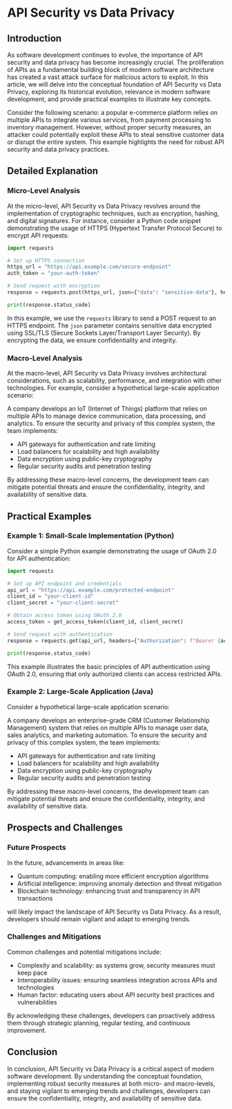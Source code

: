 # API Security vs Data Privacy
## Introduction
As software development continues to evolve, the importance of API security and data privacy has become increasingly crucial. The proliferation of APIs as a fundamental building block of modern software architecture has created a vast attack surface for malicious actors to exploit. In this article, we will delve into the conceptual foundation of API Security vs Data Privacy, exploring its historical evolution, relevance in modern software development, and provide practical examples to illustrate key concepts.

Consider the following scenario: a popular e-commerce platform relies on multiple APIs to integrate various services, from payment processing to inventory management. However, without proper security measures, an attacker could potentially exploit these APIs to steal sensitive customer data or disrupt the entire system. This example highlights the need for robust API security and data privacy practices.

## Detailed Explanation
### Micro-Level Analysis

At the micro-level, API Security vs Data Privacy revolves around the implementation of cryptographic techniques, such as encryption, hashing, and digital signatures. For instance, consider a Python code snippet demonstrating the usage of HTTPS (Hypertext Transfer Protocol Secure) to encrypt API requests:
```python
import requests

# Set up HTTPS connection
https_url = "https://api.example.com/secure-endpoint"
auth_token = "your-auth-token"

# Send request with encryption
response = requests.post(https_url, json={"data": "sensitive-data"}, headers={"Authorization": auth_token})

print(response.status_code)
```
In this example, we use the `requests` library to send a POST request to an HTTPS endpoint. The `json` parameter contains sensitive data encrypted using SSL/TLS (Secure Sockets Layer/Transport Layer Security). By encrypting the data, we ensure confidentiality and integrity.

### Macro-Level Analysis

At the macro-level, API Security vs Data Privacy involves architectural considerations, such as scalability, performance, and integration with other technologies. For example, consider a hypothetical large-scale application scenario:

A company develops an IoT (Internet of Things) platform that relies on multiple APIs to manage device communication, data processing, and analytics. To ensure the security and privacy of this complex system, the team implements:

* API gateways for authentication and rate limiting
* Load balancers for scalability and high availability
* Data encryption using public-key cryptography
* Regular security audits and penetration testing

By addressing these macro-level concerns, the development team can mitigate potential threats and ensure the confidentiality, integrity, and availability of sensitive data.

## Practical Examples
### Example 1: Small-Scale Implementation (Python)

Consider a simple Python example demonstrating the usage of OAuth 2.0 for API authentication:
```python
import requests

# Set up API endpoint and credentials
api_url = "https://api.example.com/protected-endpoint"
client_id = "your-client-id"
client_secret = "your-client-secret"

# Obtain access token using OAuth 2.0
access_token = get_access_token(client_id, client_secret)

# Send request with authentication
response = requests.get(api_url, headers={"Authorization": f"Bearer {access_token}"})

print(response.status_code)
```
This example illustrates the basic principles of API authentication using OAuth 2.0, ensuring that only authorized clients can access restricted APIs.

### Example 2: Large-Scale Application (Java)

Consider a hypothetical large-scale application scenario:

A company develops an enterprise-grade CRM (Customer Relationship Management) system that relies on multiple APIs to manage user data, sales analytics, and marketing automation. To ensure the security and privacy of this complex system, the team implements:

* API gateways for authentication and rate limiting
* Load balancers for scalability and high availability
* Data encryption using public-key cryptography
* Regular security audits and penetration testing

By addressing these macro-level concerns, the development team can mitigate potential threats and ensure the confidentiality, integrity, and availability of sensitive data.

## Prospects and Challenges
### Future Prospects

In the future, advancements in areas like:

* Quantum computing: enabling more efficient encryption algorithms
* Artificial intelligence: improving anomaly detection and threat mitigation
* Blockchain technology: enhancing trust and transparency in API transactions

will likely impact the landscape of API Security vs Data Privacy. As a result, developers should remain vigilant and adapt to emerging trends.

### Challenges and Mitigations

Common challenges and potential mitigations include:

* Complexity and scalability: as systems grow, security measures must keep pace
* Interoperability issues: ensuring seamless integration across APIs and technologies
* Human factor: educating users about API security best practices and vulnerabilities

By acknowledging these challenges, developers can proactively address them through strategic planning, regular testing, and continuous improvement.

## Conclusion

In conclusion, API Security vs Data Privacy is a critical aspect of modern software development. By understanding the conceptual foundation, implementing robust security measures at both micro- and macro-levels, and staying vigilant to emerging trends and challenges, developers can ensure the confidentiality, integrity, and availability of sensitive data.